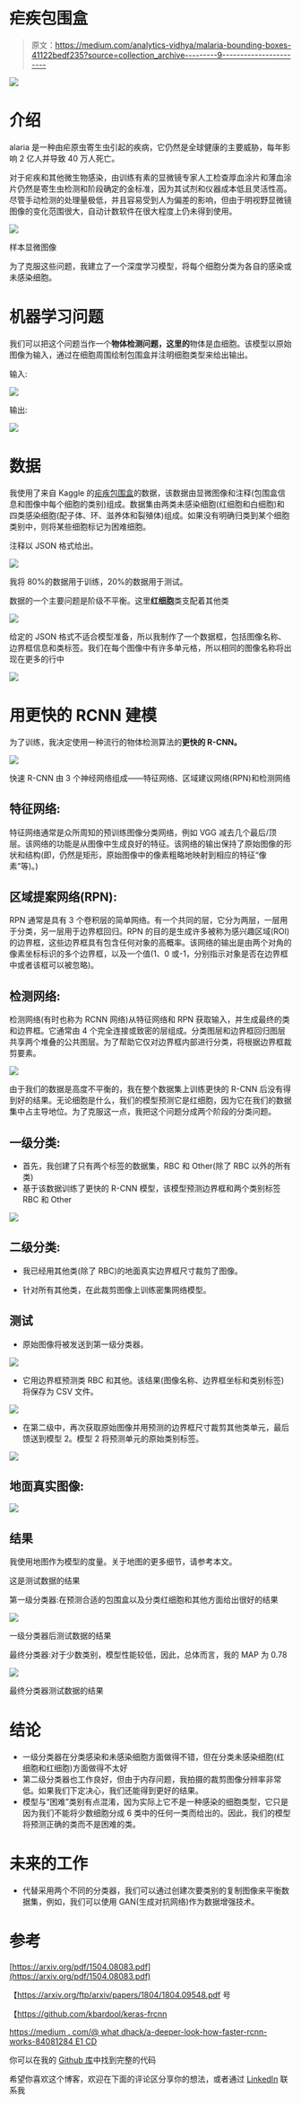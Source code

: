 # 疟疾包围盒

> 原文：<https://medium.com/analytics-vidhya/malaria-bounding-boxes-41122bedf235?source=collection_archive---------9----------------------->

![](img/9ccbb242407d52967950979bb3c966db.png)

# 介绍

alaria 是一种由疟原虫寄生虫引起的疾病，它仍然是全球健康的主要威胁，每年影响 2 亿人并导致 40 万人死亡。

对于疟疾和其他微生物感染，由训练有素的显微镜专家人工检查厚血涂片和薄血涂片仍然是寄生虫检测和阶段确定的金标准，因为其试剂和仪器成本低且灵活性高。尽管手动检测的处理量极低，并且容易受到人为偏差的影响，但由于明视野显微镜图像的变化范围很大，自动计数软件在很大程度上仍未得到使用。

![](img/84121b6fa706f8943cbfc5891c4d3087.png)

样本显微图像

为了克服这些问题，我建立了一个深度学习模型，将每个细胞分类为各自的感染或未感染细胞。

# 机器学习问题

我们可以把这个问题当作一个**物体检测问题，这里的**物体是血细胞。该模型以原始图像为输入，通过在细胞周围绘制包围盒并注明细胞类型来给出输出。

输入:

![](img/e205b5550ac46ebac8b74a5b96b6d3ca.png)

输出:

![](img/2b7ea2cba54c71cbe909afa26d638e45.png)

# 数据

我使用了来自 Kaggle 的[疟疾包围盒](https://www.kaggle.com/kmader/malaria-bounding-boxes)的数据，该数据由显微图像和注释(包围盒信息和图像中每个细胞的类别)组成。数据集由两类未感染细胞(红细胞和白细胞)和四类感染细胞(配子体、环、滋养体和裂殖体)组成。如果没有明确归类到某个细胞类别中，则将某些细胞标记为困难细胞。

注释以 JSON 格式给出。

![](img/764ca9c8e19520740fc72e8fa78f2363.png)

我将 80%的数据用于训练，20%的数据用于测试。

数据的一个主要问题是阶级不平衡。这里**红细胞**类支配着其他类

![](img/04775c002e43c57557e5df2675e5f740.png)

给定的 JSON 格式不适合模型准备，所以我制作了一个数据框，包括图像名称、边界框信息和类标签。我们在每个图像中有许多单元格，所以相同的图像名称将出现在更多的行中

![](img/53398d75cf11f1a03bfb9c536fb4e2f3.png)

# 用更快的 RCNN 建模

为了训练，我决定使用一种流行的物体检测算法的**更快的 R-CNN。**

![](img/3498dfc68d8d4ec42c5636329a61b2da.png)

快速 R-CNN 由 3 个神经网络组成——特征网络、区域建议网络(RPN)和检测网络

## 特征网络:

特征网络通常是众所周知的预训练图像分类网络，例如 VGG 减去几个最后/顶层。该网络的功能是从图像中生成良好的特征。该网络的输出保持了原始图像的形状和结构(即，仍然是矩形，原始图像中的像素粗略地映射到相应的特征“像素”等)。)

## 区域提案网络(RPN):

RPN 通常是具有 3 个卷积层的简单网络。有一个共同的层，它分为两层，一层用于分类，另一层用于边界框回归。RPN 的目的是生成许多被称为感兴趣区域(ROI)的边界框，这些边界框具有包含任何对象的高概率。该网络的输出是由两个对角的像素坐标标识的多个边界框，以及一个值(1、0 或-1，分别指示对象是否在边界框中或者该框可以被忽略)。

## 检测网络:

检测网络(有时也称为 RCNN 网络)从特征网络和 RPN 获取输入，并生成最终的类和边界框。它通常由 4 个完全连接或致密的层组成。分类图层和边界框回归图层共享两个堆叠的公共图层。为了帮助它仅对边界框内部进行分类，将根据边界框裁剪要素。

![](img/1eb92c7f4bf586454f3aecbc94623973.png)

由于我们的数据是高度不平衡的，我在整个数据集上训练更快的 R-CNN 后没有得到好的结果。无论细胞是什么，我们的模型预测它是红细胞，因为它在我们的数据集中占主导地位。为了克服这一点，我把这个问题分成两个阶段的分类问题。

## 一级分类:

*   首先，我创建了只有两个标签的数据集，RBC 和 Other(除了 RBC 以外的所有类)
*   基于该数据训练了更快的 R-CNN 模型，该模型预测边界框和两个类别标签 RBC 和 Other

![](img/0547c4aeb6ad0900a29efab0cd4db958.png)

## 二级分类:

*   我已经用其他类(除了 RBC)的地面真实边界框尺寸裁剪了图像。

*   针对所有其他类，在此裁剪图像上训练密集网络模型。

## 测试

*   原始图像将被发送到第一级分类器。

![](img/e2cd835e1f68fec0b4b17f1fa6e25fd7.png)

*   它用边界框预测类 RBC 和其他。该结果(图像名称、边界框坐标和类别标签)将保存为 CSV 文件。

![](img/f3a6844393551923547b187881e8ef4e.png)

*   在第二级中，再次获取原始图像并用预测的边界框尺寸裁剪其他类单元，最后馈送到模型 2。模型 2 将预测单元的原始类别标签。

![](img/0f83605cf9db555020b2150c30108ef3.png)

## 地面真实图像:

![](img/b8511a845b79362d0381fae4569e8a69.png)

## 结果

我使用地图作为模型的度量。关于地图的更多细节，请参考本文。

这是测试数据的结果

第一级分类器:在预测合适的包围盒以及分类红细胞和其他方面给出很好的结果

![](img/5ee07544c58063a54fd3208859893a13.png)

一级分类器后测试数据的结果

最终分类器:对于少数类别，模型性能较低，因此，总体而言，我的 MAP 为 0.78

![](img/4e0eeba6ec0c18239464367e5d8969af.png)

最终分类器测试数据的结果

# 结论

*   一级分类器在分类感染和未感染细胞方面做得不错，但在分类未感染细胞(红细胞和红细胞)方面做得不太好
*   第二级分类器也工作良好，但由于内存问题，我拍摄的裁剪图像分辨率非常低。如果我们下定决心，我们还能得到更好的结果。
*   模型与“困难”类别有点混淆，因为实际上它不是一种感染的细胞类型，它只是因为我们不能将少数细胞分成 6 类中的任何一类而给出的。因此，我们的模型将预测正确的类而不是困难的类。

# 未来的工作

*   代替采用两个不同的分类器，我们可以通过创建次要类别的复制图像来平衡数据集，例如，我们可以使用 GAN(生成对抗网络)作为数据增强技术。

# 参考

[https://arxiv.org/pdf/1504.08083.pdf](https://arxiv.org/pdf/1504.08083.pdf)

【https://arxiv.org/ftp/arxiv/papers/1804/1804.09548.pdf 号

【https://github.com/kbardool/keras-frcnn 

[https://medium . com/@ what dhack/a-deeper-look-how-faster-rcnn-works-84081284 E1 CD](/@whatdhack/a-deeper-look-at-how-faster-rcnn-works-84081284e1cd)

你可以在我的 [Github 库](https://github.com/sandeepburra/Malaria-Bounding-Boxes)中找到完整的代码

希望你喜欢这个博客，欢迎在下面的评论区分享你的想法，或者通过 [LinkedIn](https://www.linkedin.com/in/sandeep-burra-a7635aa0/) 联系我